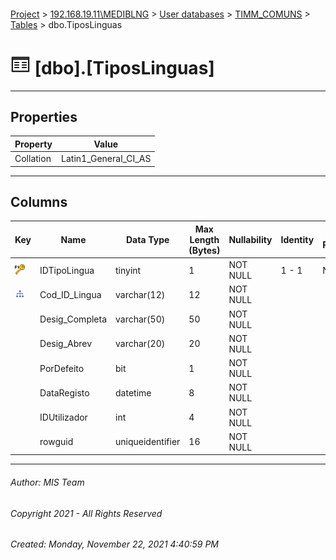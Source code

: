 #### 

[Project](../../../../index.md) > [192.168.19.11\\MEDIBLNG](../../../index.md) > [User databases](../../index.md) > [TIMM_COMUNS](../index.md) > [Tables](Tables.md) > dbo.TiposLinguas

# ![Tables](../../../../Images/Table32.png) [dbo].[TiposLinguas]

---

## <a name="#properties"></a>Properties

| Property | Value |
|---|---|
| Collation | Latin1_General_CI_AS |


---

## <a name="#columns"></a>Columns

| Key | Name | Data Type | Max Length (Bytes) | Nullability | Identity | Identity Replication |
|---|---|---|---|---|---|---|
| [![Primary Key PK_LINGUAS: IDTipoLingua](../../../../Images/pk.png)](#indexes) | IDTipoLingua | tinyint | 1 | NOT NULL | 1 - 1 | NO |
| [![Indexes IX_Linguas](../../../../Images/Index.png)](#indexes) | Cod_ID_Lingua | varchar(12) | 12 | NOT NULL |  |  |
|  | Desig_Completa | varchar(50) | 50 | NOT NULL |  |  |
|  | Desig_Abrev | varchar(20) | 20 | NOT NULL |  |  |
|  | PorDefeito | bit | 1 | NOT NULL |  |  |
|  | DataRegisto | datetime | 8 | NOT NULL |  |  |
|  | IDUtilizador | int | 4 | NOT NULL |  |  |
|  | rowguid | uniqueidentifier | 16 | NOT NULL |  |  |


---

###### Author:  MIS Team

###### Copyright 2021 - All Rights Reserved

###### Created: Monday, November 22, 2021 4:40:59 PM

